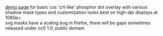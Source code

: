[demo page](https://zxczxcxzc.github.io/phosphor/) for basic css 'crt-like' phosphor dot overlay with various shadow mask types and customization
looks best on high-dpi displays at 1080p+  
svg masks have a scaling bug in firefox, there will be gaps sometimes  
released under cc0 1.0, public domain
